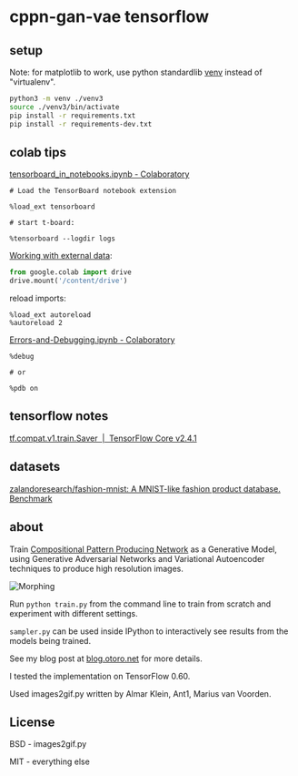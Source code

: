 # cppn-gan-vae tensorflow

## setup

Note: for matplotlib to work, use python standardlib [venv](https://matplotlib.org/3.1.0/faq/osx_framework.html) instead of "virtualenv".

```sh
python3 -m venv ./venv3
source ./venv3/bin/activate
pip install -r requirements.txt
pip install -r requirements-dev.txt
```

## colab tips

[tensorboard_in_notebooks.ipynb - Colaboratory](https://colab.research.google.com/drive/19i4rqm73o7OS863IppdvBh5LpFnk9le9)

```ipynb
# Load the TensorBoard notebook extension

%load_ext tensorboard

# start t-board:

%tensorboard --logdir logs
```

[Working with external data](https://colab.research.google.com/notebooks/io.ipynb#scrollTo=u22w3BFiOveA):

```py
from google.colab import drive
drive.mount('/content/drive')
```

reload imports:

```ipynb
%load_ext autoreload
%autoreload 2
```

[Errors-and-Debugging.ipynb - Colaboratory](https://colab.research.google.com/github/jakevdp/PythonDataScienceHandbook/blob/master/notebooks/01.06-Errors-and-Debugging.ipynb#scrollTo=PzpHRq3dMlE2)

```ipynb
%debug

# or

%pdb on
```

## tensorflow notes

[tf.compat.v1.train.Saver  |  TensorFlow Core v2.4.1](https://www.tensorflow.org/api_docs/python/tf/compat/v1/train/Saver)

## datasets

[zalandoresearch/fashion-mnist: A MNIST-like fashion product database. Benchmark](https://github.com/zalandoresearch/fashion-mnist)

## about

Train [Compositional Pattern Producing Network](https://en.wikipedia.org/wiki/Compositional_pattern-producing_network) as a Generative Model, using Generative Adversarial Networks and Variational Autoencoder techniques to produce high resolution images.

![Morphing](./examples/output_linear.gif)

Run `python train.py` from the command line to train from scratch and experiment with different settings.

`sampler.py` can be used inside IPython to interactively see results from the models being trained.

See my blog post at [blog.otoro.net](http://blog.otoro.net/2016/04/01/generating-large-images-from-latent-vectors/) for more details.

I tested the implementation on TensorFlow 0.60.

Used images2gif.py written by Almar Klein, Ant1, Marius van Voorden.

## License

BSD - images2gif.py

MIT - everything else
 
